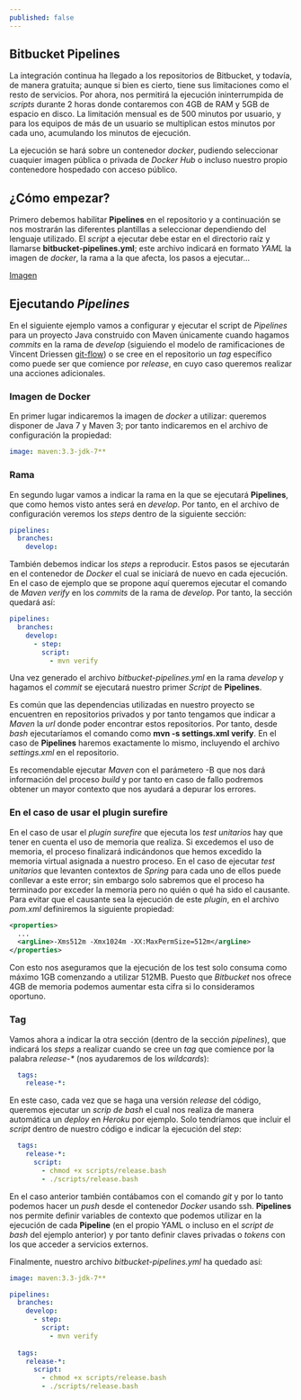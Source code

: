 ```yaml
---
published: false
---
```

## Bitbucket Pipelines

La integración continua ha llegado a los repositorios de Bitbucket, y todavía, de manera gratuita; aunque si bien es cierto, tiene sus limitaciones como el resto de servicios. Por ahora, nos permitirá la ejecución ininterrumpida de _scripts_ durante 2 horas donde contaremos con 4GB de RAM y 5GB de espacio en disco. La limitación mensual es de 500 minutos por usuario, y para los equipos de más de un usuario se multiplican estos minutos por cada uno, acumulando los minutos de ejecución.

La ejecución se hará sobre un contenedor _docker_, pudiendo seleccionar cuaquier imagen pública o privada de _Docker Hub_ o incluso nuestro propio contenedore hospedado con acceso público.

## ¿Cómo empezar?

Primero debemos habilitar **Pipelines** en el repositorio y a continuación se nos mostrarán las diferentes plantillas a seleccionar dependiendo del lenguaje utilizado. El _script_ a ejecutar debe estar en el directorio raíz y llamarse **bitbucket-pipelines.yml**; este archivo indicará en formato _YAML_ la imagen de _docker_, la rama a la que afecta, los pasos a ejecutar...

[Imagen](https://confluence.atlassian.com/bitbucket/files/792298910/859457211/6/1490664866213/pipelines_yml_structure2.png)

## Ejecutando _Pipelines_

En el siguiente ejemplo vamos a configurar y ejecutar el script de _Pipelines_ para un proyecto Java construido con Maven únicamente cuando hagamos _commits_ en la rama de _develop_ (siguiendo el modelo de ramificaciones de Vincent Driessen [git-flow](https://danielkummer.github.io/git-flow-cheatsheet/index.es_ES.html)) o se cree en el repositorio un _tag_ específico como puede ser que comience por _release_, en cuyo caso queremos realizar una acciones adicionales.

### Imagen de Docker

En primer lugar indicaremos la imagen de _docker_ a utilizar: queremos disponer de Java 7 y Maven 3; por tanto indicaremos en el archivo de configuración la propiedad:

```yml
image: maven:3.3-jdk-7**
```

### Rama

En segundo lugar vamos a indicar la rama en la que se ejecutará **Pipelines**, que como hemos visto antes será en _develop_. Por tanto, en el archivo de configuración veremos los _steps_ dentro de la siguiente sección:

```yml
pipelines:
  branches:
    develop:
```
    
También debemos indicar los _steps_ a reproducir. Estos pasos se ejecutarán en el contenedor de _Docker_ el cual se iniciará de nuevo en cada ejecución. En el caso de ejemplo que se propone aquí queremos ejecutar el comando de _Maven_ _verify_ en los _commits_ de la rama de _develop_. Por tanto, la sección quedará así:

```yml
pipelines:
  branches:
    develop:
	  - step:
        script:
          - mvn verify
```
          
Una vez generado el archivo _bitbucket-pipelines.yml_ en la rama _develop_ y hagamos el _commit_ se ejecutará nuestro primer _Script_ de **Pipelines**. 

Es común que las dependencias utilizadas en nuestro proyecto se encuentren en repositorios privados y por tanto tengamos que indicar a _Maven_ la _url_ donde poder encontrar estos repositorios. Por tanto, desde _bash_ ejecutaríamos el comando como **mvn -s settings.xml verify**. En el caso de **Pipelines** haremos exactamente lo mismo, incluyendo el archivo _settings.xml_ en el repositorio.

Es recomendable ejecutar _Maven_ con el parámetero -B que nos dará información del proceso _build_ y por tanto en caso de fallo podremos obtener un mayor contexto que nos ayudará a depurar los errores.

### En el caso de usar el plugin surefire

En el caso de usar el _plugin surefire_ que ejecuta los _test unitarios_ hay que tener en cuenta el uso de memoria que realiza. Si excedemos el uso de memoria, el proceso finalizará indicándonos que hemos excedido la memoria virtual asignada a nuestro proceso. En el caso de ejecutar _test unitarios_ que levanten contextos de _Spring_ para cada uno de ellos puede conllevar a este error; sin embargo solo sabremos que el proceso ha terminado por exceder la memoria pero no quién o qué ha sido el causante. Para evitar que el causante sea la ejecución de este _plugin_, en el archivo _pom.xml_ definiremos la siguiente propiedad:

```xml
<properties>
  ...
  <argLine>-Xms512m -Xmx1024m -XX:MaxPermSize=512m</argLine>
</properties>
```

Con esto nos aseguramos que la ejecución de los test solo consuma como máximo 1GB comenzando a utilizar 512MB. Puesto que _Bitbucket_ nos ofrece 4GB de memoria podemos aumentar esta cifra si lo consideramos oportuno.

### Tag

Vamos ahora a indicar la otra sección (dentro de la sección _pipelines_), que indicará los _steps_ a realizar cuando se cree un _tag_ que comience por la palabra _release-*_ (nos ayudaremos de los _wildcards_):

```yml
  tags:
    release-*:
```
    
En este caso, cada vez que se haga una versión _release_ del código, queremos ejecutar un _scrip de bash_ el cual nos realiza de manera automática un _deploy_ en _Heroku_ por ejemplo. Solo tendríamos que incluir el _script_ dentro de nuestro código e indicar la ejecución del _step_:

```yml
  tags:
    release-*:
      script:
        - chmod +x scripts/release.bash
        - ./scripts/release.bash
```

En el caso anterior también contábamos con el comando _git_ y por lo tanto podemos hacer un _push_ desde el contenedor _Docker_ usando ssh. **Pipelines** nos permite definir variables de contexto que podemos utilizar en la ejecución de cada **Pipeline** (en el propio YAML o incluso en el _script de bash_ del ejemplo anterior) y por tanto definir claves privadas o _tokens_ con los que acceder a servicios externos.

Finalmente, nuestro archivo _bitbucket-pipelines.yml_ ha quedado así:

```yml
image: maven:3.3-jdk-7**

pipelines:
  branches:
    develop:
	  - step:
        script:
          - mvn verify
          
  tags:
    release-*:
      script:
        - chmod +x scripts/release.bash
        - ./scripts/release.bash
```